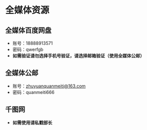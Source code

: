 # 全媒体资源

## 全媒体百度网盘

- 账号：18888913571
- 密码：qwerfgb
- **如需验证请勿选择手机号验证，请选择邮箱验证（使用全媒体公邮）**

## 全媒体公邮
- 账号：zhuyuanquanmeiti@163.com
- 密码：quanmeiti666

## 千图网
- **如需使用请私戳部长**